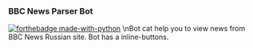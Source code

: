 ### BBC News Parser Bot
[![forthebadge made-with-python](http://ForTheBadge.com/images/badges/made-with-python.svg)](https://www.python.org/)
\nBot cat help you to view news from BBC News Russian site. Bot has a inline-buttons.
